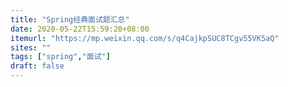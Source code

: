 ```yaml
---
title: "Spring经典面试题汇总"
date: 2020-05-22T15:59:20+08:00
itemurl: "https://mp.weixin.qq.com/s/q4CajkpSUC8TCgv55VK5aQ"
sites: ""
tags: ["spring","面试"]
draft: false
---
```


